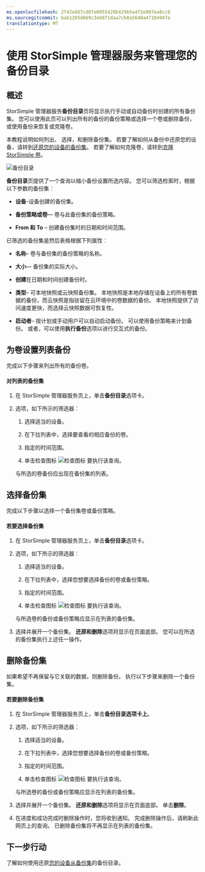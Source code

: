 ```yaml
---
ms.openlocfilehash: 2f42e687cd8fe0955428b429b5a4f2e907ea8cc8
ms.sourcegitcommit: bab1265d669c3e6871daa7cb8a5640a47104947a
translationtype: MT
---
```

<properties 
   pageTitle="管理您的 StorSimple 备份目录 |Microsoft Azure"
   description="说明如何使用 StorSimple 管理器服务备份目录页列表，选择，并删除了卷的备份集。"
   services="storsimple"
   documentationCenter="NA"
   authors="SharS"
   manager="carolz"
   editor="" />
<tags 
   ms.service="storsimple"
   ms.devlang="NA"
   ms.topic="article"
   ms.tgt_pltfrm="NA"
   ms.workload="TBD"
   ms.date="09/01/2015"
   ms.author="v-sharos" />

# 使用 StorSimple 管理器服务来管理您的备份目录

## 概述

StorSimple 管理器服务**备份目录**页将显示执行手动或自动备份时创建的所有备份集。 您可以使用此页可以列出所有的备份的备份策略或选择一个卷或删除备份，或使用备份来恢复或克隆卷。

本教程说明如何列出、 选择，和删除备份集。 若要了解如何从备份中还原您的设备，请转到[还原您的设备的备份集](storsimple-restore-from-backup-set.md)。 若要了解如何克隆卷，请转到[克隆 StorSimple 卷](storsimple-clone-volume.md)。

![备份目录](./media/storsimple-manage-backup-catalog/HCS_BackupCatalog.png) 

**备份目录**页提供了一个查询以缩小备份设置所选内容。 您可以筛选检索时，根据以下参数的备份集︰

- **设备**-设备创建的备份集。

- **备份策略或卷**— 卷与此备份集的备份策略。

- **From 和 To** – 创建备份集时的日期和时间范围。

已筛选的备份集是然后表格根据下列属性︰

- **名称**– 卷与备份集的备份策略的名称。

- **大小**— 备份集的实际大小。

- **创建**在日期和时间创建备份时。 

- **类型**– 可本地快照或云快照备份集。 本地快照是本地存储在设备上的所有卷数据的备份，而云快照是指驻留在云环境中的卷数据的备份。 本地快照提供了访问速度更快，而选择云快照数据可恢复性。

- **启动者**– 按计划或手动用户可以自动启动备份。 可以使用备份策略来计划备份。 或者，可以使用**执行备份**选项以进行交互式的备份。

## 为卷设置列表备份
 
完成以下步骤来列出所有的备份卷。

#### 对列表的备份集

1. 在 StorSimple 管理器服务页上，单击**备份目录**选项卡。

2. 选项，如下所示的筛选器︰

    1. 选择适当的设备。

    2. 在下拉列表中，选择要查看的相应备份的卷。

    3. 指定的时间范围。

    4. 单击检查图标 ![检查图标](./media/storsimple-manage-backup-catalog/HCS_CheckIcon.png) 要执行该查询。
 
    与所选的卷备份应出现在备份集的列表。

## 选择备份集

完成以下步骤以选择一个备份集卷或备份策略。

#### 若要选择备份集

1. 在 StorSimple 管理器服务页上，单击**备份目录**选项卡。

2. 选项，如下所示的筛选器︰

    1. 选择适当的设备。

    2. 在下拉列表中，选择您想要选择备份的卷或备份策略。

    3. 指定的时间范围。

    4. 单击检查图标 ![检查图标](./media/storsimple-manage-backup-catalog/HCS_CheckIcon.png) 要执行该查询。

    与所选卷的备份或备份策略应显示在列表的备份集。

3. 选择并展开一个备份集。 **还原和删除**选项将显示在页面底部。 您可以在所选的备份集执行上述任一操作。

## 删除备份集

如果希望不再保留与它关联的数据，则删除备份。 执行以下步骤来删除一个备份集。

#### 若要删除备份集

1. 在 StorSimple 管理器服务页上，单击**备份目录选项卡上**。

2. 选项，如下所示的筛选器︰

    1. 选择适当的设备。

    2. 在下拉列表中，选择您想要选择备份的卷或备份策略。

    3. 指定的时间范围。

    4. 单击检查图标 ![检查图标](./media/storsimple-manage-backup-catalog/HCS_CheckIcon.png) 要执行该查询。

    与所选卷的备份或备份策略应显示在列表的备份集。

3. 选择并展开一个备份集。 **还原和删除**选项将显示在页面底部。 单击**删除**。

4. 在进度和成功完成时删除操作时，您将收到通知。 完成删除操作后，请刷新此网页上的查询。 已删除备份集将不再显示在列表的备份集。

## 下一步行动

了解如何使用还原[您的设备从备份集](storsimple-restore-from-backup-set.md)的备份目录。
